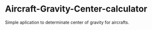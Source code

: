 # Aircraft-Gravity-Center-calculator
Simple aplication to determinate center of gravity for aircrafts.         
